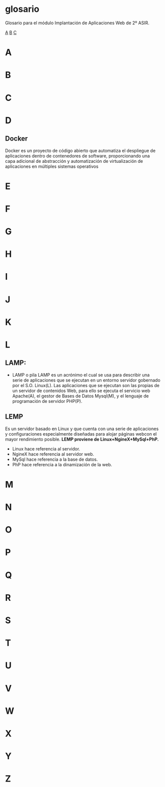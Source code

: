 # glosario

Glosario para el módulo Implantación de Aplicaciones Web de 2º ASIR.




[A](#a) [B](#b) [C](#c)

# A

# B

# C

# D

## Docker

Docker es un proyecto de código abierto que automatiza el despliegue de aplicaciones dentro de contenedores de software, proporcionando una capa adicional de abstracción y automatización de virtualización de aplicaciones en múltiples sistemas operativos

# E

# F

# G

# H

# I

# J

# K

# L

## LAMP:
* LAMP o pila LAMP es un acrónimo el cual se usa para describir una serie de aplicaciones que se ejecutan en un entorno           servidor gobernado por el S.O. Linux(L). Las aplicaciones que se ejecutan son las propias de un servidor de contenidos         Web, para ello se ejecuta el servicio web Apache(A), el gestor de Bases de Datos Mysql(M), y el lenguaje de programación       de servidor PHP(P).


## LEMP
Es un servidor basado en Linux y que cuenta con una serie de aplicaciones y configuraciones especialmente diseñadas para alojar páginas webcon el mayor rendimiento posible. **LEMP proviene de Linux+NgineX+MySql+PhP.**
* Linux hace referencia al servidor.
* NgineX hace referencia al servidor web.
* MySql hace referencia a la base de datos.
* PhP hace referencia a la dinamización de la web.

# M

# N

# O

# P

# Q

# R

# S

# T

# U

# V

# W

# X

# Y

# Z

